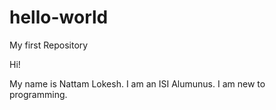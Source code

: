# hello-world
My first Repository

Hi!

My name is Nattam Lokesh.
I am an ISI Alumunus.
I am new to programming.

